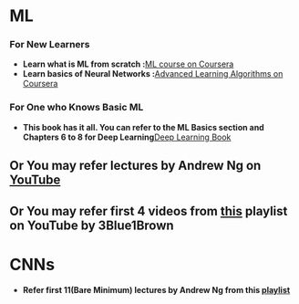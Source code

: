 # ML
### For New Learners
* **Learn what is ML from scratch :**[ML course on Coursera](https://www.coursera.org/learn/machine-learning?specialization=machine-learning-introduction)
* **Learn basics of Neural Networks :**[Advanced Learning Algorithms on Coursera](https://www.coursera.org/learn/advanced-learning-algorithms?specialization=machine-learning-introduction)

### For One who Knows Basic ML
* **This book has it all. You can refer to the ML Basics section and Chapters 6 to 8 for Deep Learning**[Deep Learning Book](https://www.deeplearningbook.org/)

## Or You may refer lectures by Andrew Ng on [YouTube](https://www.youtube.com/playlist?list=PLkDaE6sCZn6FNC6YRfRQc_FbeQrF8BwGI)
## Or You may refer first 4 videos from [this](https://www.youtube.com/playlist?list=PLZHQObOWTQDNU6R1_67000Dx_ZCJB-3pi) playlist on YouTube by 3Blue1Brown

# CNNs
* **Refer first 11(Bare Minimum) lectures by Andrew Ng from this [playlist](https://www.youtube.com/playlist?list=PLkDaE6sCZn6Gl29AoE31iwdVwSG-KnDzF)**



